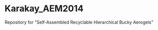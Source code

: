 Karakay_AEM2014
===============

Repository for "Self-Assembled Recyclable Hierarchical Bucky Aerogels"
